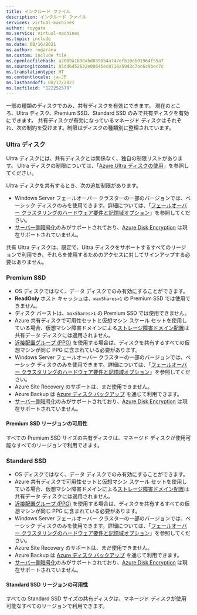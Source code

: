 ```yaml
---
title: インクルード ファイル
description: インクルード ファイル
services: virtual-machines
author: roygara
ms.service: virtual-machines
ms.topic: include
ms.date: 08/16/2021
ms.author: rogarana
ms.custom: include file
ms.openlocfilehash: a2009a1898abd8390b4a747efb10db01964f55a7
ms.sourcegitcommit: 05dd6452632e00645ec0716a5943c7ac6c9bec7c
ms.translationtype: HT
ms.contentlocale: ja-JP
ms.lasthandoff: 08/17/2021
ms.locfileid: "122252579"
---
```

一部の種類のディスクでのみ、共有ディスクを有効にできます。 現在のところ、Ultra ディスク、Premium SSD、Standard SSD のみで共有ディスクを有効にできます。 共有ディスクが有効になっているマネージド ディスクはそれぞれ、次の制約を受けます。制限はディスクの種類別に整理されています。

### <a name="ultra-disks"></a>Ultra ディスク

Ultra ディスクには、共有ディスクとは関係なく、独自の制限リストがあります。 Ultra ディスクの制限については、「[Azure Ultra ディスクの使用](../articles/virtual-machines/disks-enable-ultra-ssd.md)」を参照してください。

Ultra ディスクを共有するとき、次の追加制限があります。

- Windows Server フェールオーバー クラスターの一部のバージョンでは、ベーシック ディスクのみを使用できます。詳細については、「[フェールオーバー クラスタリングのハードウェア要件と記憶域オプション](/windows-server/failover-clustering/clustering-requirements)」を参照してください。
- [サーバー側暗号化](../articles/virtual-machines/disk-encryption.md)のみがサポートされており、[Azure Disk Encryption](../articles/virtual-machines/windows/disk-encryption-overview.md) は現在サポートされていません。

共有 Ultra ディスクは、既定で、Ultra ディスクをサポートするすべてのリージョンで利用でき、それらを使用するためのアクセスに対してサインアップする必要はありません。

### <a name="premium-ssds"></a>Premium SSD

- OS ディスクではなく、データ ディスクでのみ有効にすることができます。
- **ReadOnly** ホスト キャッシュは、`maxShares>1` の Premium SSD では使用できません。
- ディスク バーストは、`maxShares>1` の Premium SSD では使用できません。
- Azure 共有ディスクで可用性セットと仮想マシン スケール セットを使用している場合、仮想マシン障害ドメインによる[ストレージ障害ドメイン配置](../articles/virtual-machines/availability.md)は共有データ ディスクには適用されません。
- [近接配置グループ (PPG)](../articles/virtual-machines/windows/proximity-placement-groups.md) を使用する場合は、ディスクを共有するすべての仮想マシンが同じ PPG に含まれている必要があります。
- Windows Server フェールオーバー クラスターの一部のバージョンでは、ベーシック ディスクのみを使用できます。詳細については、「[フェールオーバー クラスタリングのハードウェア要件と記憶域オプション](/windows-server/failover-clustering/clustering-requirements)」を参照してください。
- Azure Site Recovery のサポートは、まだ使用できません。
- Azure Backup は [Azure ディスク バックアップ](../articles/backup/disk-backup-overview.md) を通じて利用できます。
- [サーバー側暗号化](../articles/virtual-machines/disk-encryption.md)のみがサポートされており、[Azure Disk Encryption](../articles/virtual-machines/windows/disk-encryption-overview.md) は現在サポートされていません。

#### <a name="premium-ssd-regional-availability"></a>Premium SSD リージョンの可用性

すべての Premium SSD サイズの共有ディスクは、マネージド ディスクが使用可能なすべてのリージョンで利用できます。


### <a name="standard-ssds"></a>Standard SSD

- OS ディスクではなく、データ ディスクでのみ有効にすることができます。
- Azure 共有ディスクで可用性セットと仮想マシン スケール セットを使用している場合、仮想マシン障害ドメインによる[ストレージ障害ドメイン配置](../articles/virtual-machines/availability.md)は共有データ ディスクには適用されません。
- [近接配置グループ (PPG)](../articles/virtual-machines/windows/proximity-placement-groups.md) を使用する場合は、ディスクを共有するすべての仮想マシンが同じ PPG に含まれている必要があります。
- Windows Server フェールオーバー クラスターの一部のバージョンでは、ベーシック ディスクのみを使用できます。詳細については、「[フェールオーバー クラスタリングのハードウェア要件と記憶域オプション](/windows-server/failover-clustering/clustering-requirements)」を参照してください。
- Azure Site Recovery のサポートは、まだ使用できません。
- Azure Backup は [Azure ディスク バックアップ](../articles/backup/disk-backup-overview.md) を通じて利用できます。
- [サーバー側暗号化](../articles/virtual-machines/disk-encryption.md)のみがサポートされており、[Azure Disk Encryption](../articles/virtual-machines/windows/disk-encryption-overview.md) は現在サポートされていません。

#### <a name="standard-ssd-regional-availability"></a>Standard SSD リージョンの可用性

すべての Standard SSD サイズの共有ディスクは、マネージド ディスクが使用可能なすべてのリージョンで利用できます。
